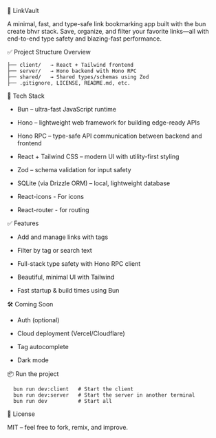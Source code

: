 📌 LinkVault

A minimal, fast, and type-safe link bookmarking app built with the bun create bhvr stack. Save, organize, and filter your favorite links—all with end-to-end type safety and blazing-fast performance.


✅ Project Structure Overview

    ├── client/   → React + Tailwind frontend
    ├── server/   → Hono backend with Hono RPC
    ├── shared/   → Shared types/schemas using Zod
    ├── .gitignore, LICENSE, README.md, etc.


🚀 Tech Stack

   * Bun – ultra-fast JavaScript runtime

   * Hono – lightweight web framework for building edge-ready APIs

   * Hono RPC – type-safe API communication between backend and frontend

   * React + Tailwind CSS – modern UI with utility-first styling

   * Zod – schema validation for input safety

   * SQLite (via Drizzle ORM) – local, lightweight database

   * React-icons - For icons

   * React-router - for routing  

✅ Features

   * Add and manage links with tags

   * Filter by tag or search text

   * Full-stack type safety with Hono RPC client

   * Beautiful, minimal UI with Tailwind

   * Fast startup & build times using Bun

🛠 Coming Soon

   * Auth (optional)

   * Cloud deployment (Vercel/Cloudflare)

   * Tag autocomplete

   * Dark mode


📦 Run the project 
```
  bun run dev:client   # Start the client
  bun run dev:server   # Start the server in another terminal
  bun run dev          # Start all
```

📄 License

MIT – feel free to fork, remix, and improve.
